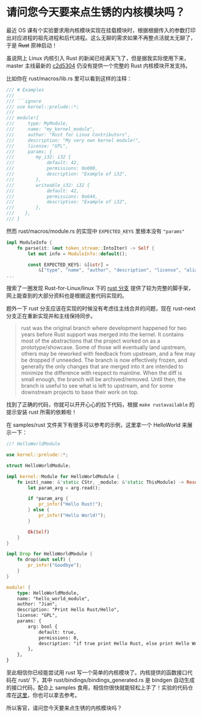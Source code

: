 # 请问您今天要来点生锈的内核模块吗？

最近 OS 课有个实验要求用内核模块实现在挂载模块时，根据根据传入的参数打印出对应进程的祖先进程和后代进程。这么无聊的需求如果不再整点活就太无聊了，于是 ~~Rust~~ 原神启动！

虽说网上 Linux 内核引入 Rust 的新闻已经满天飞了，但是据我实际使用下来，master 主线最新的 [c2d5304](https://github.com/torvalds/linux/tree/c2d5304e6c648ebcf653bace7e51e0e6742e46c8) 仍没有提供一个完整的 Rust 内核模块开发支持。

比如你在 rust/macros/lib.rs 里可以看到这样的注释：

``` rust
/// # Examples
///
/// ```ignore
/// use kernel::prelude::*;
///
/// module!{
///     type: MyModule,
///     name: "my_kernel_module",
///     author: "Rust for Linux Contributors",
///     description: "My very own kernel module!",
///     license: "GPL",
///     params: {
///        my_i32: i32 {
///            default: 42,
///            permissions: 0o000,
///            description: "Example of i32",
///        },
///        writeable_i32: i32 {
///            default: 42,
///            permissions: 0o644,
///            description: "Example of i32",
///        },
///    },
/// }
```

然而 rust/macros/module.rs 的实现中 `EXPECTED_KEYS` 里根本没有 `"params"`

``` rust
impl ModuleInfo {
    fn parse(it: &mut token_stream::IntoIter) -> Self {
        let mut info = ModuleInfo::default();

        const EXPECTED_KEYS: &[&str] =
            &["type", "name", "author", "description", "license", "alias"];
...
```

搜索了一圈发现 Rust-for-Linux/linux 下的 [rust 分支](https://github.com/Rust-for-Linux/linux/tree/rust) 提供了较为完整的脚手架，网上能查到的大部分资料也是根据这套代码实现的。

题外一下 rust 分支应该在实现的时候没有考虑往主线合并的问题，现在 rust-next 分支正在重新实现并和主线保持同步。

> rust was the original branch where development happened for two years before Rust support was merged into the kernel. It contains most of the abstractions that the project worked on as a prototype/showcase. Some of those will eventually land upstream, others may be reworked with feedback from upstream, and a few may be dropped if unneeded. The branch is now effectively frozen, and generally the only changes that are merged into it are intended to minimize the difference with respect to mainline. When the diff is small enough, the branch will be archived/removed. Until then, the branch is useful to see what is left to upstream, and for some downstream projects to base their work on top.

找到了正确的代码，你就可以开开心心的拉下代码，根据 `make rustavailable` 的提示安装 rust 所需的依赖啦！

在 samples/rust 文件夹下有很多可以参考的示例，这里拿一个 HelloWorld 来展示一下：

``` rust
//! HelloWorldModule

use kernel::prelude::*;

struct HelloWorldModule;

impl kernel::Module for HelloWorldModule {
    fn init(_name: &'static CStr, _module: &'static ThisModule) -> Result<Self> {
        let param_arg = arg.read();

        if *param_arg {
            pr_info!("Hello Rust!");
        } else {
            pr_info!("Hello World!");
        }

        Ok(Self)
    }
}

impl Drop for HelloWorldModule {
    fn drop(&mut self) {
        pr_info!("Goodbye");
    }
}

module! {
    type: HelloWorldModule,
    name: "hello_world_module",
    author: "Jian",
    description: "Print Hello Rust/Hello",
    license: "GPL",
    params: {
        arg: bool {
            default: true,
            permissions: 0,
            description: "if true print Hello Rust, else print Hello World",
        },
    },
}
```

至此相信你已经能尝试用 rust 写一个简单的内核模块了。内核提供的函数接口代码在 rust/ 下，其中 rust/bindings/bindings_generated.rs 是 bindgen 自动生成的接口代码，配合上 samples 食用，相信你很快就能轻松上手了！实验的代码仓库在[这里](https://github.com/LittleJianCH/ProcessFamilyTreeModule)，你也可以拿去参考。

所以客官，请问您今天要来点生锈的内核模块吗？